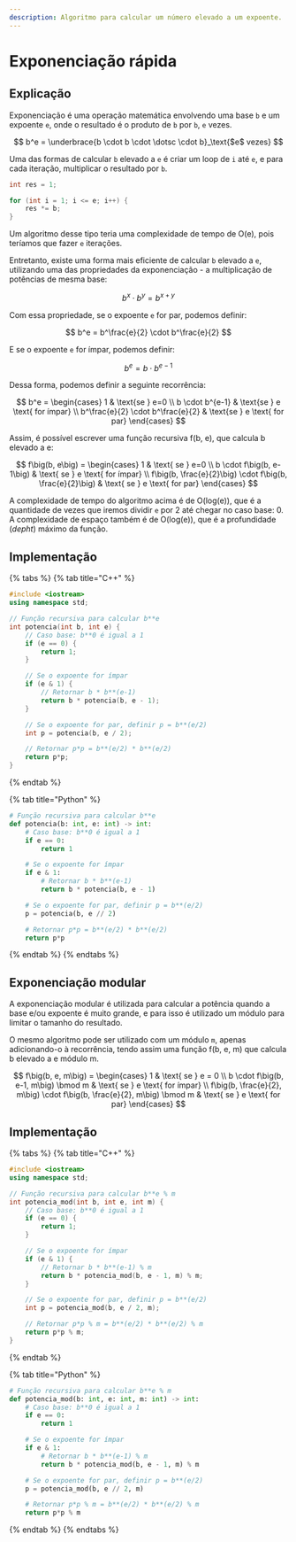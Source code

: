 ```yaml
---
description: Algoritmo para calcular um número elevado a um expoente.
---
```


# Exponenciação rápida

## Explicação

Exponenciação é uma operação matemática envolvendo uma base `b` e um expoente `e`, onde o resultado é o produto de `b` por `b`, `e` vezes.

$$
b^e = \underbrace{b \cdot b \cdot \dotsc \cdot b}_\text{$e$ vezes}
$$

Uma das formas de calcular `b` elevado a `e` é criar um loop de `i` até `e`, e para cada iteração, multiplicar o resultado por `b`.

```cpp
int res = 1;

for (int i = 1; i <= e; i++) {
    res *= b;
}
```

Um algoritmo desse tipo teria uma complexidade de tempo de O(e), pois teríamos que fazer `e` iterações.

Entretanto, existe uma forma mais eficiente de calcular `b` elevado a `e`, utilizando uma das propriedades da exponenciação - a multiplicação de potências de mesma base:

$$
b^x \cdot b^y = b^{x+y}
$$

Com essa propriedade, se o expoente `e` for par, podemos definir:

$$
b^e = b^\frac{e}{2} \cdot b^\frac{e}{2}
$$

E se o expoente `e` for ímpar, podemos definir:

$$
b^e = b \cdot b^{e-1}
$$

Dessa forma, podemos definir a seguinte recorrência:

$$
b^e = \begin{cases}
  1 & \text{se } e=0  \\
  b \cdot b^{e-1} & \text{se } e \text{ for ímpar} \\
  b^\frac{e}{2} \cdot b^\frac{e}{2} & \text{se } e \text{ for par}
\end{cases}
$$

Assim, é possível escrever uma função recursiva f(b, e), que calcula b elevado a e:

$$
f\big(b, e\big) = \begin{cases}
  1 & \text{ se } e=0  \\
  b \cdot f\big(b, e-1\big) & \text{ se } e \text{ for ímpar} \\
  f\big(b, \frac{e}{2}\big) \cdot f\big(b, \frac{e}{2}\big) & \text{ se } e \text{ for par}
\end{cases}
$$

A complexidade de tempo do algoritmo acima é de O(log(e)), que é a quantidade de vezes que iremos dividir `e` por 2 até chegar no caso base: 0. A complexidade de espaço também é de O(log(e)), que é a profundidade (_depht_) máximo da função.

## Implementação

{% tabs %}
{% tab title="C++" %}
```cpp
#include <iostream>
using namespace std;

// Função recursiva para calcular b**e
int potencia(int b, int e) {
    // Caso base: b**0 é igual a 1
    if (e == 0) {
        return 1;
    }

    // Se o expoente for ímpar
    if (e & 1) {
        // Retornar b * b**(e-1)
        return b * potencia(b, e - 1);
    }

    // Se o expoente for par, definir p = b**(e/2)
    int p = potencia(b, e / 2);

    // Retornar p*p = b**(e/2) * b**(e/2)
    return p*p;
}
```
{% endtab %}

{% tab title="Python" %}
```python
# Função recursiva para calcular b**e
def potencia(b: int, e: int) -> int:
    # Caso base: b**0 é igual a 1
    if e == 0:
        return 1

    # Se o expoente for ímpar
    if e & 1:
        # Retornar b * b**(e-1)
        return b * potencia(b, e - 1)

    # Se o expoente for par, definir p = b**(e/2)
    p = potencia(b, e // 2)

    # Retornar p*p = b**(e/2) * b**(e/2)
    return p*p
```
{% endtab %}
{% endtabs %}

## Exponenciação modular

A exponenciação modular é utilizada para calcular a potência quando a base e/ou expoente é muito grande, e para isso é utilizado um módulo para limitar o tamanho do resultado.

O mesmo algoritmo pode ser utilizado com um módulo `m`, apenas adicionando-o à recorrência, tendo assim uma função f(b, e, m) que calcula b elevado a e módulo m.

$$
f\big(b, e, m\big) = \begin{cases}
  1 & \text{ se } e = 0  \\
  b \cdot f\big(b, e-1, m\big) \bmod m & \text{ se } e \text{ for ímpar} \\
  f\big(b, \frac{e}{2}, m\big) \cdot f\big(b, \frac{e}{2}, m\big) \bmod m & \text{ se } e \text{ for par}
\end{cases}
$$

## Implementação

{% tabs %}
{% tab title="C++" %}
```cpp
#include <iostream>
using namespace std;

// Função recursiva para calcular b**e % m
int potencia_mod(int b, int e, int m) {
    // Caso base: b**0 é igual a 1
    if (e == 0) {
        return 1;
    }

    // Se o expoente for ímpar
    if (e & 1) {
        // Retornar b * b**(e-1) % m
        return b * potencia_mod(b, e - 1, m) % m;
    }

    // Se o expoente for par, definir p = b**(e/2)
    int p = potencia_mod(b, e / 2, m);

    // Retornar p*p % m = b**(e/2) * b**(e/2) % m
    return p*p % m;
}
```
{% endtab %}

{% tab title="Python" %}
```python
# Função recursiva para calcular b**e % m
def potencia_mod(b: int, e: int, m: int) -> int:
    # Caso base: b**0 é igual a 1
    if e == 0:
        return 1

    # Se o expoente for ímpar
    if e & 1:
        # Retornar b * b**(e-1) % m
        return b * potencia_mod(b, e - 1, m) % m

    # Se o expoente for par, definir p = b**(e/2)
    p = potencia_mod(b, e // 2, m)

    # Retornar p*p % m = b**(e/2) * b**(e/2) % m
    return p*p % m
```
{% endtab %}
{% endtabs %}
